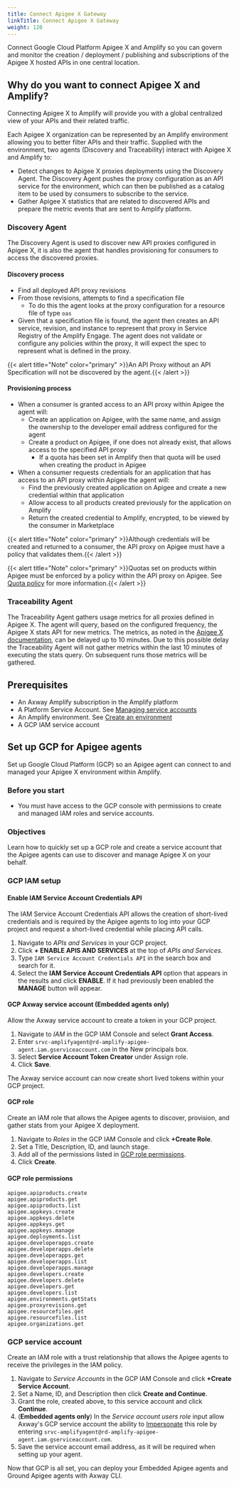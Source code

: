 ```yaml
---
title: Connect Apigee X Gateway
linkTitle: Connect Apigee X Gateway
weight: 120
---
```

Connect Google Cloud Platform Apigee X and Amplify so you can govern and monitor the creation / deployment / publishing and subscriptions of the Apigee X hosted APIs in one central location.

## Why do you want to connect Apigee X and Amplify?

Connecting Apigee X to Amplify will provide you with a global centralized view of your APIs and their related traffic.

Each Apigee X organization can be represented by an Amplify environment allowing you to better filter APIs and their traffic. Supplied with the environment, two agents (Discovery and Traceability) interact with Apigee X and Amplify to:

* Detect changes to Apigee X proxies deployments using the Discovery Agent. The Discovery Agent pushes the proxy configuration as an API service for the environment, which can then be published as a catalog item to be used by consumers to subscribe to the service.
* Gather Apigee X statistics that are related to discovered APIs and prepare the metric events that are sent to Amplify platform.

### Discovery Agent

The Discovery Agent is used to discover new API proxies configured in Apigee X, it is also the agent that handles provisioning for consumers to access the discovered proxies.

#### Discovery process

* Find all deployed API proxy revisions
* From those revisions, attempts to find a specification file
    * To do this the agent looks at the proxy configuration for a resource file of type `oas`
* Given that a specification file is found, the agent then creates an API service, revision, and instance to represent that proxy in Service Registry of the Amplify Engage. The agent does not validate or configure any policies within the proxy, it will expect the spec to represent what is defined in the proxy.

{{< alert title="Note" color="primary" >}}An API Proxy without an API Specification will not be discovered by the agent.{{< /alert >}}

#### Provisioning process

* When a consumer is granted access to an API proxy within Apigee the agent will:
    * Create an application on Apigee, with the same name, and assign the ownership to the developer email address configured for the agent
    * Create a product on Apigee, if one does not already exist, that allows access to the specified API proxy
        * If a quota has been set in Amplify then that quota will be used when creating the product in Apigee
* When a consumer requests credentials for an application that has access to an API proxy within Apigee the agent will:
    * Find the previously created application on Apigee and create a new credential within that application
    * Allow access to all products created previously for the application on Amplify
    * Return the created credential to Amplify, encrypted, to be viewed by the consumer in Marketplace

{{< alert title="Note" color="primary" >}}Although credentials will be created and returned to a consumer, the API proxy on Apigee must have a policy that validates them.{{< /alert >}}

{{< alert title="Note" color="primary" >}}Quotas set on products within Apigee must be enforced by a policy within the API proxy on Apigee. See [Quota policy](https://cloud.google.com/apigee/docs/api-platform/reference/policies/quota-policy) for more information.{{< /alert >}}

### Traceability Agent

The Traceability Agent gathers usage metrics for all proxies defined in Apigee X. The agent will query, based on the configured frequency, the Apigee X stats API for new metrics. The metrics, as noted in the [Apigee X documentation](https://cloud.google.com/apigee/docs/api-platform/analytics/use-analytics-api-measure-api-program-performance), can be delayed up to 10 minutes. Due to this possible delay the Traceability Agent will not gather metrics within the last 10 minutes of executing the stats query. On subsequent runs those metrics will be gathered.

## Prerequisites

* An Axway Amplify subscription in the Amplify platform
* A Platform Service Account. See [Managing service accounts](https://docs.axway.com/bundle/platform-management/page/docs/management_guide/organizations/managing_organizations/index.html#managing-service-accounts)
* An Amplify environment. See [Create an environment](/docs/integrate_with_central/cli_central/cli_environments/)
* A GCP IAM service account

## Set up GCP for Apigee agents

Set up Google Cloud Platform (GCP) so an Apigee agent can connect to and managed your Apigee X environment within Amplify.

### Before you start

* You must have access to the GCP console with permissions to create and managed IAM roles and service accounts.

### Objectives

Learn how to quickly set up a GCP role and create a service account that the Apigee agents can use to discover and manage Apigee X on your behalf.

### GCP IAM setup

#### Enable IAM Service Account Credentials API

The IAM Service Account Credentials API allows the creation of short-lived credentials and is required by the Apigee agents to log into your GCP project and request a short-lived credential while placing API calls.

1. Navigate to *APIs and Services* in your GCP project.
2. Click **+ ENABLE APIS AND SERVICES** at the top of *APIs and Services*.
3. Type `IAM Service Account Credentials API` in the search box and search for it.
4. Select the **IAM Service Account Credentials API** option that appears in the results and click **ENABLE**. If it had previously been enabled the **MANAGE** button will appear.

#### GCP Axway service account (**Embedded agents only**)

Allow the Axway service account to create a token in your GCP project.

1. Navigate to *IAM* in the GCP IAM Console and select **Grant Access**.
2. Enter `srvc-amplifyagent@rd-amplify-apigee-agent.iam.gserviceaccount.com` in the New principals box.
3. Select **Service Account Token Creator** under Assign role.
4. Click **Save**.

The Axway service account can now create short lived tokens within your GCP project.

#### GCP role

Create an IAM role that allows the Apigee agents to discover, provision, and gather stats from your Apigee X deployment.

1. Navigate to *Roles* in the GCP IAM Console and click **+Create Role**.
2. Set a Title, Description, ID, and launch stage.
3. Add all of the permissions listed in [GCP role permissions](#gcp-role-permissions).
4. Click **Create**.

#### GCP role permissions

```
apigee.apiproducts.create
apigee.apiproducts.get
apigee.apiproducts.list
apigee.appkeys.create
apigee.appkeys.delete
apigee.appkeys.get
apigee.appkeys.manage
apigee.deployments.list
apigee.developerapps.create
apigee.developerapps.delete
apigee.developerapps.get
apigee.developerapps.list
apigee.developerapps.manage
apigee.developers.create
apigee.developers.delete
apigee.developers.get
apigee.developers.list
apigee.environments.getStats
apigee.proxyrevisions.get
apigee.resourcefiles.get
apigee.resourcefiles.list
apigee.organizations.get
```

### GCP service account

Create an IAM role with a trust relationship that allows the Apigee agents to receive the privileges in the IAM policy.

1. Navigate to *Service Accounts* in the GCP IAM Console and click **+Create Service Account**.
2. Set a Name, ID, and Description then click **Create and Continue**.
3. Grant the role, created above, to this service account and click **Continue**.
4. (**Embedded agents only**) In the *Service account users role* input allow Axway's GCP service account the ability to [Impersonate](https://cloud.google.com/docs/authentication/use-service-account-impersonation) this role by entering `srvc-amplifyagent@rd-amplify-apigee-agent.iam.gserviceaccount.com`.
5. Save the service account email address, as it will be required when setting up your agent.

Now that GCP is all set, you can deploy your Embedded Apigee agents and Ground Apigee agents with Axway CLI.
